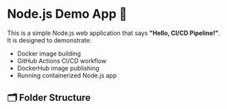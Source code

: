 # Node.js Demo App 🚀

This is a simple Node.js web application that says **"Hello, CI/CD Pipeline!"**.  
It is designed to demonstrate:

- Docker image building
- GitHub Actions CI/CD workflow
- DockerHub image publishing
- Running containerized Node.js app

## 🗂 Folder Structure

